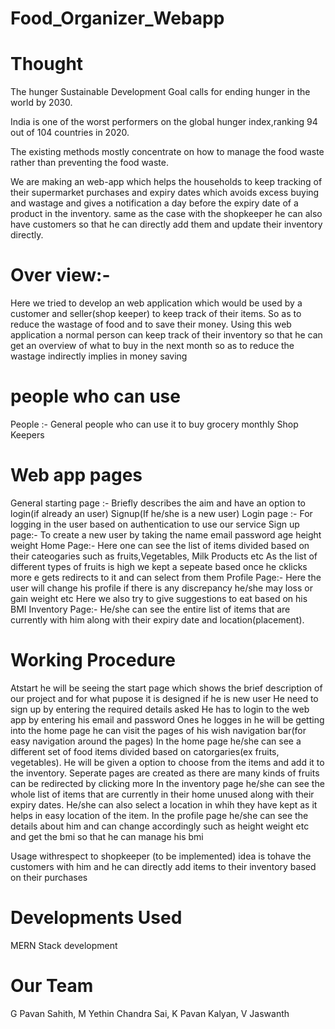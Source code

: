 # Food_Organizer_Webapp

Thought 
===================

The hunger Sustainable Development Goal calls for ending hunger in the world by 2030.

India is one of the worst performers on the global hunger index,ranking 94 out of 104 countries in 2020.

The existing methods mostly concentrate on how to manage the food waste rather than preventing the food waste.

We are making an web-app which helps the households to keep tracking of their supermarket purchases and expiry dates which avoids excess buying and wastage and gives a notification a day before the expiry date of a product in the inventory. same as the case with the shopkeeper he can also have customers so that he can directly add them and update their inventory directly.

Over view:-
================================

  Here we tried to develop an web application which would be used by a customer and seller(shop keeper) to keep track of their items. So as to reduce the wastage of food and to save their money.
  Using this web application a normal person can keep track of their inventory so that he can get an overview of what to buy in the next month so as to reduce the wastage indirectly implies in money saving
  
people who can use
================================
People :- General people who can use it to buy grocery monthly
Shop Keepers

 Web app pages
 ===============================
 General starting page :- Briefly describes the aim and have an option to login(if already an user) Signup(If he/she is a new user)
 Login page :- For logging in the user based on authentication to use our service
 Sign up page:- To create a new user by taking the name email password age height weight
 Home Page:- Here one can see the list of items divided based on their cateogaries such as fruits,Vegetables, Milk Products etc
    As the list of different types of fruits is high we kept a sepeate based once he cklicks more e gets redirects to it and can select from them
 Profile Page:- Here the user will change his profile if there is any discrepancy he/she may loss or gain weight etc
     Here we also try to give suggestions to eat based on his BMI
 Inventory Page:- He/she can see the entire list of items that are currently with him along with their expiry date and location(placement).
 
 
 
 Working Procedure
 ===============================
 Atstart he will be seeing the start page which shows the brief description of our project and for what pupose it is designed
 if he is new user
  He need to sign up by entering the required details asked
 He has to login to the web app by entering his email and password
 Ones he logges in he will be getting into the home page
   he can visit the pages of his wish navigation bar(for easy navigation around the pages)
 In the home page he/she can see a different set of food items divided based on catorgaries(ex fruits, vegetables). He will be given a option to choose from the items and add it   to the inventory. 
    Seperate pages are created as there are many kinds of fruits can be redirected by clicking more
 In the inventory page he/she can see the whole list of items that are currently in their home unused along with their expiry dates. He/she can also select a location in whih they have kept as it helps in easy location of the item.
 In the profile page he/she can see the details about him and can change accordingly such as height weight  etc and get the bmi so that he can manage his bmi
 
 Usage withrespect to shopkeeper (to be implemented)
 idea is tohave the customers with him and he can directly add items to their inventory based on their purchases
 
 Developments Used
 ===============================
 MERN Stack development
 
 
 Our Team
 ============================
 G Pavan Sahith, M Yethin Chandra Sai, K Pavan Kalyan, V Jaswanth
